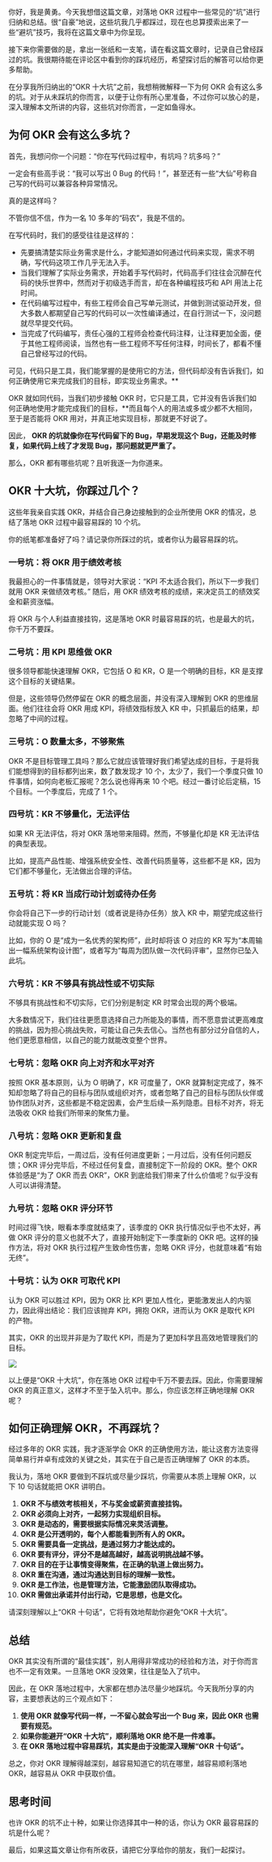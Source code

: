 你好，我是黄勇。今天我想借这篇文章，对落地 OKR 过程中一些常见的“坑”进行归纳和总结。很“自豪”地说，这些坑我几乎都踩过，现在也总算摸索出来了一些“避坑”技巧，我将在这篇文章中为你呈现。

接下来你需要做的是，拿出一张纸和一支笔，请在看这篇文章时，记录自己曾经踩过的坑。我很期待能在评论区中看到你的踩坑经历，希望探讨后的解答可以给你更多帮助。

在分享我所归纳出的“OKR 十大坑”之前，我想稍微解释一下为何 OKR 会有这么多的坑。对于从未踩坑的你而言，以便于让你有所心里准备，不过你可以放心的是，深入理解本文所讲的内容，这些坑对你而言，一定如鱼得水。

## 为何 OKR 会有这么多坑？

首先，我想问你一个问题：“你在写代码过程中，有坑吗？坑多吗？”

一定会有些高手说：“我可以写出 0 Bug 的代码！”，甚至还有一些“大仙”号称自己写的代码可以兼容各种异常情况。

真的是这样吗？

不管你信不信，作为一名 10 多年的“码农”，我是不信的。

在写代码时，我们的感受往往是这样的：

- 先要搞清楚实际业务需求是什么，才能知道如何通过代码来实现，需求不明确，写代码这项工作几乎无法入手。
- 当我们理解了实际业务需求，开始着手写代码时，代码高手们往往会沉醉在代码的快乐世界中，然而对于初级选手而言，却在各种编程技巧和 API 用法上花时间。
- 在代码编写过程中，有些工程师会自己写单元测试，并做到测试驱动开发，但大多数人都期望自己写的代码可以一次性编译通过，在自行测试一下，没问题就尽早提交代码。
- 当完成了代码编写，责任心强的工程师会检查代码注释，让注释更加全面，便于其他工程师阅读，当然也有一些工程师不写任何注释，时间长了，都看不懂自己曾经写过的代码。

可见，代码只是工具，我们能掌握的是使用它的方法，但代码却没有告诉我们，如何正确使用它来完成我们的目标，即实现业务需求。\*\*

OKR 就如同代码，当我们初步接触 OKR 时，它只是工具，它并没有告诉我们如何正确地使用才能完成我们的目标，\*\*而且每个人的用法或多或少都不大相同，至于是否能将 OKR 用对，并真正地实现目标，那就更不好说了。

因此， **OKR 的坑就像你在写代码留下的 Bug，早期发现这个 Bug，还能及时修复，如果代码上线了才发现 Bug，那问题就更严重了。**

那么，OKR 都有哪些坑呢？且听我逐一为你道来。

## OKR 十大坑，你踩过几个？

这些年我亲自实践 OKR，并结合自己身边接触到的企业所使用 OKR 的情况，总结了落地 OKR 过程中最容易踩的 10 个坑。

你的纸笔都准备好了吗？请记录你所踩过的坑，或者你认为最容易踩的坑。

### 一号坑：将 OKR 用于绩效考核

我最担心的一件事情就是，领导对大家说：“KPI 不太适合我们，所以下一步我们就用 OKR 来做绩效考核。” 随后，用 OKR 绩效考核的成绩，来决定员工的绩效奖金和薪资涨幅。

将 OKR 与个人利益直接挂钩，这是落地 OKR 时最容易踩的坑，也是最大的坑，你千万不要踩。

### 二号坑：用 KPI 思维做 OKR

很多领导都能快速理解 OKR，它包括 O 和 KR，O 是一个明确的目标，KR 是支撑这个目标的关键结果。

但是，这些领导仍然停留在 OKR 的概念层面，并没有深入理解到 OKR 的思维层面。他们往往会将 OKR 用成 KPI，将绩效指标放入 KR 中，只抓最后的结果，却忽略了中间的过程。

### 三号坑：O 数量太多，不够聚焦

OKR 不是目标管理工具吗？那么它就应该管理好我们希望达成的目标，于是将我们能想得到的目标都列出来，数了数发现才 10 个，太少了，我们一个季度只做 10 件事情，如何向老板汇报呢？怎么说也得再来 10 个吧。经过一番讨论后定稿，15 个目标。一个季度后，完成了 1 个。

### 四号坑：KR 不够量化，无法评估

如果 KR 无法评估，将对 OKR 落地带来阻碍。然而，不够量化却是 KR 无法评估的典型表现。

比如，提高产品性能、增强系统安全性、改善代码质量等，这些都不是 KR，因为它们都不够量化，无法做出合理的评估。

### 五号坑：将 KR 当成行动计划或待办任务

你会将自己下一步的行动计划（或者说是待办任务）放入 KR 中，期望完成这些行动就能实现 O 吗？

比如，你的 O 是“成为一名优秀的架构师”，此时却将该 O 对应的 KR 写为“本周输出一幅系统架构设计图”，或者写为“每周为团队做一次代码评审”，显然你已坠入此坑。

### 六号坑：KR 不够具有挑战性或不切实际

不够具有挑战性和不切实际，它们分别是制定 KR 时常会出现的两个极端。

大多数情况下，我们往往更愿意选择自己力所能及的事情，而不愿意尝试更高难度的挑战，因为担心挑战失败，可能让自己失去信心。当然也有部分过分自信的人，他们更愿意相信，以自己的能力就能改变整个世界。

### 七号坑：忽略 OKR 向上对齐和水平对齐

按照 OKR 基本原则，认为 O 明确了，KR 可度量了，OKR 就算制定完成了，殊不知却忽略了将自己的目标与团队或组织对齐，或者忽略了自己的目标与团队伙伴或协作团队对齐，这些都是不稳定因素，会产生后续一系列隐患。目标不对齐，将无法吸收 OKR 给我们所带来的聚焦力量。

### 八号坑：忽略 OKR 更新和复盘

OKR 制定完毕后，一周过后，没有任何进度更新；一月过后，没有任何问题反馈；OKR 评分完毕后，不经过任何复盘，直接制定下一阶段的 OKR。整个 OKR 体验感是“为了 OKR 而去 OKR”，OKR 到底给我们带来了什么价值呢？似乎没有人可以讲得清楚。

### 九号坑：忽略 OKR 评分环节

时间过得飞快，眼看本季度就结束了，该季度的 OKR 执行情况似乎也不太好，再做 OKR 评分的意义也就不大了，直接开始制定下一季度新的 OKR 吧。这样的操作方法，将对 OKR 执行过程产生致命性伤害，忽略 OKR 评分，也就意味着“有始无终”。

### 十号坑：认为 OKR 可取代 KPI

认为 OKR 可以胜过 KPI，因为 OKR 比 KPI 更加人性化，更能激发出人的内驱力，因此得出结论：我们应该抛弃 KPI，拥抱 OKR，进而认为 OKR 是取代 KPI 的产物。

其实，OKR 的出现并非是为了取代 KPI，而是为了更加科学且高效地管理我们的目标。

![](https://static001.geekbang.org/resource/image/fe/01/fe170a8e834b1b74531e734987202a01.png?wh=2094*930)

以上便是“OKR 十大坑”，你在落地 OKR 过程中千万不要去踩。因此，你需要理解 OKR 的真正意义，这样才不至于坠入坑中。那么，你应该怎样正确地理解 OKR 呢？

## 如何正确理解 OKR，不再踩坑？

经过多年的 OKR 实践，我才逐渐学会 OKR 的正确使用方法，能让这套方法变得简单易行并卓有成效的关键之处，其实在于自己是否正确理解了 OKR 的本质。

我认为，落地 OKR 要做到不踩坑或尽量少踩坑，你需要从本质上理解 OKR，以下 10 句话就能把 OKR 讲明白。

01. **OKR 不与绩效考核相关，不与奖金或薪资直接挂钩。**
02. **OKR 必须向上对齐，一起努力实现组织目标。**
03. **OKR 是动态的，需要根据实际情况来灵活调整。**
04. **OKR 是公开透明的，每个人都能看到所有人的 OKR。**
05. **OKR 需要具备一定挑战，是通过努力才能达成的。**
06. **OKR 要有评分，评分不是越高越好，越高说明挑战越不够。**
07. **OKR 目的在于让事情变得聚焦，在正确的轨道上做出努力。**
08. **OKR 重在沟通，通过沟通达到目标的理解一致性。**
09. **OKR 是工作法，也是管理方法，它能激励团队取得成功。**
10. **OKR 需做出承诺并付出行动，它是思想，也是文化。**

请深刻理解以上“OKR 十句话”，它将有效地帮助你避免“OKR 十大坑”。

## 总结

OKR 其实没有所谓的“最佳实践”，别人用得非常成功的经验和方法，对于你而言也不一定有效果。一旦落地 OKR 没效果，往往是坠入了坑中。

因此，在 OKR 落地过程中，大家都在想办法尽量少地踩坑。今天我所分享的内容，主要想表达的三个观点如下：

1. **使用 OKR 就像写代码一样，一不留心就会写出一个 Bug 来，因此 OKR 也需要有规范。**
2. **如果你能避开“OKR 十大坑”，顺利落地 OKR 绝不是一件难事。**
3. **在 OKR 落地过程中容易踩坑，其实是由于没能深入理解“OKR 十句话”。**

总之，你对 OKR 理解得越深刻，越容易知道它的坑在哪里，越容易顺利落地 OKR，越容易从 OKR 中获取价值。

## 思考时间

也许 OKR 的坑不止十种，如果让你选择其中一种的话，你认为 OKR 最容易踩的坑是什么呢？

最后，如果这篇文章让你有所收获，请把它分享给你的朋友，我们一起探讨。